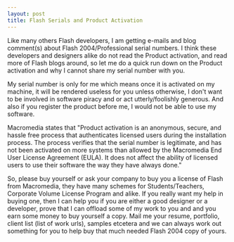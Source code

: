 ```yaml
---
layout: post
title: Flash Serials and Product Activation
---
```


Like many others Flash developers, I am getting e-mails and blog comment(s) about Flash 2004/Professional serial numbers. I think these developers and designers alike do not read the Product activation, and read more of Flash blogs around, so let me do a quick run down on the Product activation and why I cannot share my serial number with you.

My serial number is only for me which means once it is activated on my machine, it will be rendered useless for you unless otherwise, I don't want to be involved in software piracy and or act utterly/foolishly generous. And also if you register the product before me, I would not be able to use my software.

Macromedia states that "Product activation is an anonymous, secure, and hassle free process that authenticates licensed users during the installation process. The process verifies that the serial number is legitimate, and has not been activated on more systems than allowed by the Macromedia End User License Agreement (EULA). It does not affect the ability of licensed users to use their software the way they have always done."

So, please buy yourself or ask your company to buy you a license of Flash from Macromedia, they have many schemes for Students/Teachers, Corporate Volume License Program and alike. If you really want my help in buying one, then I can help you if you are either a good designer or a developer, prove that I can offload some of my work to you and and you earn some money to buy yourself a copy. Mail me your resume, portfolio, client list (list of work urls), samples etcetera and we can always work out something for you to help buy that much needed Flash 2004 copy of yours.
